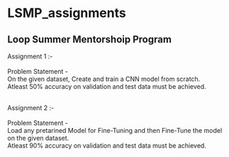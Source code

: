 # LSMP_assignments
<h2> Loop Summer Mentorshoip Program </h2>

Assignment 1 :-
<br> <br>
Problem Statement - <br>
On the given dataset, Create and train a CNN model from scratch. <br>
Atleast 50% accuracy on validation and test data must be achieved.
<br>

<br>
Assignment 2 :-
<br> <br>
Problem Statement -<br>
Load any pretarined Model for Fine-Tuning and then Fine-Tune the model on the given dataset. <br>
Atleast 90% accuracy on validation and test data must be achieved.


